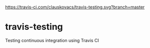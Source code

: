 https://travis-ci.com/clauskovacs/travis-testing.svg?branch=master

# travis-testing

Testing continuous integration using Travis CI

